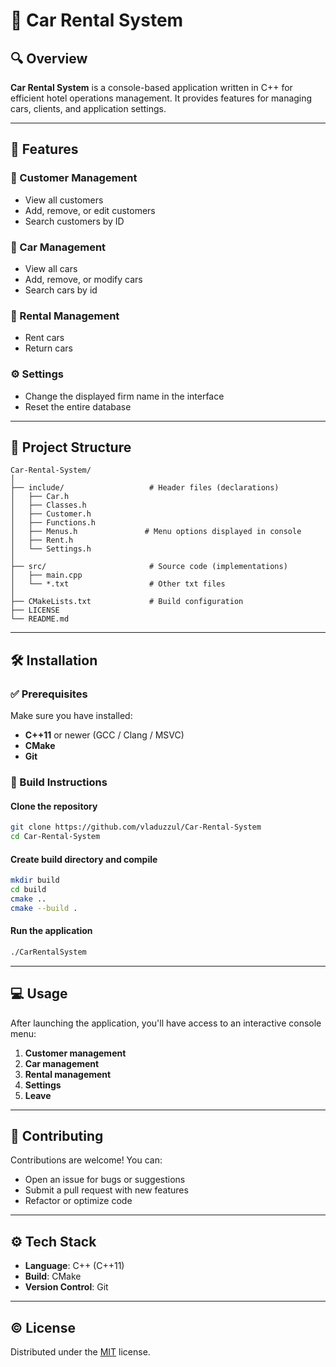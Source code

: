 # 🏨 Car Rental System

## 🔍 Overview

**Car Rental System** is a console-based application written in C++ for efficient hotel operations management. It provides features for managing cars, clients,  and application settings.

---

## 🧩 Features

### 👤 Customer Management
- View all customers
- Add, remove, or edit customers
- Search customers by ID

### 🚗 Car Management
- View all cars
- Add, remove, or modify cars
- Search cars by id

### 📆 Rental Management
- Rent cars
- Return cars

### ⚙️ Settings
- Change the displayed firm name in the interface
- Reset the entire database

---

## 📁 Project Structure

```plaintext
Car-Rental-System/
│
├── include/                   # Header files (declarations)
│   ├── Car.h
│   ├── Classes.h
│   ├── Customer.h
│   ├── Functions.h
│   ├── Menus.h               # Menu options displayed in console
│   ├── Rent.h
│   └── Settings.h
│
├── src/                       # Source code (implementations)
│   ├── main.cpp
│   └── *.txt                  # Other txt files
│
├── CMakeLists.txt             # Build configuration
├── LICENSE  
└── README.md
```

---

## 🛠️ Installation

### ✅ Prerequisites

Make sure you have installed:
- **C++11** or newer (GCC / Clang / MSVC)
- **CMake**
- **Git**

### 🔧 Build Instructions

#### Clone the repository
```bash
git clone https://github.com/vladuzzul/Car-Rental-System
cd Car-Rental-System
```
#### Create build directory and compile
```bash
mkdir build
cd build
cmake ..
cmake --build .
```
#### Run the application
```bash
./CarRentalSystem
```

---

## 💻 Usage

After launching the application, you'll have access to an interactive console menu:

1. **Customer management**
2. **Car management**
3. **Rental management**
4. **Settings**
5. **Leave**

---

## 🤝 Contributing

Contributions are welcome! You can:
- Open an issue for bugs or suggestions
- Submit a pull request with new features
- Refactor or optimize code

---

## ⚙️ Tech Stack

- **Language**: C++ (C++11)
- **Build**: CMake
- **Version Control**: Git

---

## ©️ License

Distributed under the [MIT](LICENSE) license.
